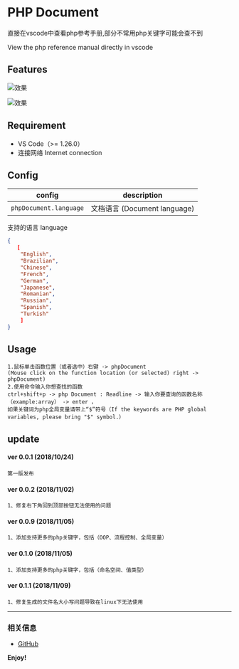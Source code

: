 # PHP Document

直接在vscode中查看php参考手册,部分不常用php关键字可能会查不到

View the php reference manual directly in vscode

## Features

![效果](https://user-images.githubusercontent.com/14969576/47369135-980bdf00-d715-11e8-9128-04f50ae668c9.png)

![效果](https://user-images.githubusercontent.com/14969576/47369256-de613e00-d715-11e8-9f3e-f584064b44a1.gif)

## Requirement

* VS Code（>= 1.26.0）
* 连接网络  Internet connection

## Config

|config | description
|-----|------------
|`phpDocument.language`| 文档语言 (Document language)

支持的语言 language
```json
{
   [
	"English",
	"Brazilian",
	"Chinese",
	"French",
	"German",
	"Japanese",
	"Romanian",
	"Russian",
	"Spanish",
	"Turkish"
    ]
}
```

## Usage

	1.鼠标单击函数位置（或者选中）右键 -> phpDocument
	(Mouse click on the function location (or selected) right -> phpDocument)
	2.使用命令输入你想查找的函数
	ctrl+shift+p -> php Document : Readline -> 输入你要查询的函数名称（example:array） -> enter ，
	如果关键词为php全局变量请带上“$”符号（If the keywords are PHP global variables, please bring "$" symbol.）

## update

#### ver 0.0.1 (2018/10/24)
	第一版发布

#### ver 0.0.2 (2018/11/02)
	1、修复右下角回到顶部按钮无法使用的问题

#### ver 0.0.9 (2018/11/05)
	1、添加支持更多的php关键字，包括（OOP、流程控制、全局变量）

#### ver 0.1.0 (2018/11/05)
	1、添加支持更多的php关键字，包括（命名空间、值类型）
#### ver 0.1.1 (2018/11/09)
	1、修复生成的文件名大小写问题导致在linux下无法使用
-----------------------------------------------------------------------------------------------------------

### 相关信息

* [GitHub](https://github.com/AShujiao/vscode-phpDocument.git)

**Enjoy!**

